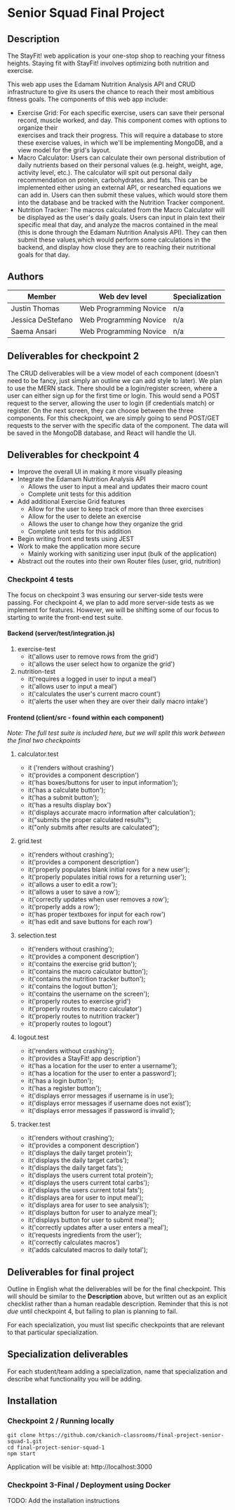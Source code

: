 # Senior Squad Final Project

## Description
The StayFit! web application is your one-stop shop to reaching your fitness heights.
Staying fit with StayFit! involves optimizing both nutrition and exercise.

This web app uses the Edamam Nutrition Analysis API and CRUD infrastructure to give its users the chance to reach their most ambitious fitness goals.
The components of this web app include:
- Exercise Grid:        For each specific exercise, users can save their personal record, muscle worked, and day. This component comes with options to organize their   
                        exercises and track their progress. This will require a database to store these exercise values, in which we'll be implementing MongoDB, and a view model for the grid's layout.
- Macro Calculator:     Users can calculate their own personal distribution of daily nutrients based on their personal values (e.g. height, weight, age, activity level,
                        etc.). The calculator will spit out personal daily recommendation on protein, carbohydrates. and fats. This can be implemented either using an external API, or researched equations we can add in. Users can then submit these values, which would store them into the database and be tracked with the Nutrition Tracker component.
- Nutrition Tracker:    The macros calculated from the Macro Calculator will be displayed as the user's daily goals. Users can input in plain text their specific meal 
                        that day, and analyze the macros contained in the meal (this is done through the Edamam Nutrition Analysis API). They can then submit these values,which would perform some calculations in the backend, and display how close they are to reaching their nutritional goals for that day. 

## Authors

| Member | Web dev level | Specialization |
| --- | --- | --- |
| Justin Thomas | Web Programming Novice | n/a |
| Jessica DeStefano | Web Programming Novice | n/a |
| Saema Ansari | Web Programming Novice | n/a |

## Deliverables for checkpoint 2

The CRUD deliverables will be a view model of each component (doesn't need to be fancy, just simply an outline we can add style to later).
We plan to use the MERN stack.
There should be a login/register screen, where a user can either sign up for the first time or login. This would send a POST request to the
server, allowing the user to login (if credentials match) or register. 
On the next screen, they can choose between the three components.
For this checkpoint, we are simply going to send POST/GET requests to the server with the specific data of the component. The data will be saved in 
the MongoDB database, and React will handle the UI.

## Deliverables for checkpoint 4
- Improve the overall UI in making it more visually pleasing
- Integrate the Edamam Nutrition Analysis API
    - Allows the user to input a meal and updates their macro count
    - Complete unit tests for this addition
- Add additional Exercise Grid features
    - Allow for the user to keep track of more than three exercises
    - Allow for the user to delete an exercise 
    - Allows the user to change how they organize the grid
    - Complete unit tests for this addition
- Begin writing front end tests using JEST
- Work to make the application more secure 
    - Mainly working with sanitizing user input (bulk of the application) 
- Abstract out the routes into their own Router files (user, grid, nutrition)

### Checkpoint 4 tests
The focus on checkpoint 3 was ensuring our server-side tests were passing. For checkpoint 4, we plan to add more server-side tests as we implement for features. However, we will be shifting some of our focus to starting to write the front-end test suite.
#### Backend (server/test/integration.js)
1. exercise-test
    - it('allows user to remove rows from the grid')
    - it('allows the user select how to organize the grid')
2. nutrition-test
    - it('requires a logged in user to input a meal')
    - it('allows user to input a meal')
    - it('calculates the user's current macro count')
    - it('alerts the user when they are over their daily macro intake')
#### Frontend (client/src - found within each component)
*Note: The full test suite is included here, but we will split this work between the final two checkpoints*
1. calculator.test
    - it ('renders without crashing')
    - it('provides a component description')
    - it('has boxes/buttons for user to input information');
    - it('has a calculate button');
    - it('has a submit button');
    - it('has a results display box')
    - it('displays accurate macro information after calculation');
    - it("submits the proper calculated results");
    - it("only submits after results are calculated");

2. grid.test
    - it('renders without crashing');
    - it('provides a component description')
    - it('properly populates blank initial rows for a new user');
    - it('properly populates initial rows for a returning user');
    - it('allows a user to edit a row');
    - it('allows a user to save a row');
    - it('correctly updates when user removes a row');
    - it('properly adds a row');
    - it('has proper textboxes for input for each row')
    - it('has edit and save buttons for each row')

3. selection.test
    - it('renders without crashing');
    - it('provides a component description')
    - it('contains the exercise grid button');
    - it('contains the macro calculator button');
    - it('contains the nutrition tracker button');
    - it('contains the logout button');
    - it('contains the username on the screen');
    - it('properly routes to exercise grid')
    - it('properly routes to macro calculator')
    - it('properly routes to nutrition tracker')
    - it('properly routes to logout')

4. logout.test
    - it('renders without crashing');
    - it('provides a StayFit! app description')    
    - it('has a location for the user to enter a username');
    - it('has a location for the user to enter a password');
    - it('has a login button');
    - it('has a register button');
    - it('displays error messages if username is in use');
    - it('displays error messages if username does not exist');
    - it('displays error messages if password is invalid');

5. tracker.test
    - it('renders without crashing');
    - it('provides a component description')
    - it('displays the daily target protein');
    - it('displays the daily target carbs');
    - it('displays the daily target fats');
    - it('displays the users current total protein');
    - it('displays the users current total carbs');
    - it('displays the users current total fats');
    - it('displays area for user to input meal');
    - it('displays area for user to see analysis');
    - it('displays button for user to analyze meal');
    - it('displays button for user to submit meal');
    - it('correctly updates after a user enters a meal');
    - it('requests ingredients from the user');
    - it('correctly calculates macros')
    - it('adds calculated macros to daily total');
    

## Deliverables for final project

Outline in English what the deliverables will be for the final checkpoint. This will should be
similar to the **Description** above, but written out as an explicit checklist rather than a human
readable description. Reminder that this is not *due* until checkpoint 4, but failing to plan is
planning to fail.

For each specialization, you must list specific checkpoints that are relevant to that particular specialization.

## Specialization deliverables

For each student/team adding a specialization, name that specialization and describe what
functionality you will be adding.

## Installation
### Checkpoint 2 / Running locally
```
git clone https://github.com/ckanich-classrooms/final-project-senior-squad-1.git
cd final-project-senior-squad-1
npm start
```
Application will be visible at: http://localhost:3000

### Checkpoint 3-Final / Deployment using Docker
TODO: Add the installation instructions 
